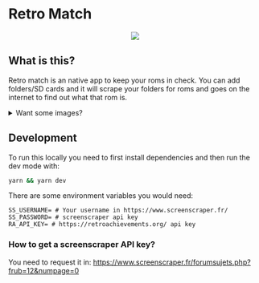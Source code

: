 # Retro Match

<p align="center"><img src="https://github.com/SaraVieira/retromatch/assets/1051509/472f0abf-4745-42f8-99ea-37441ae0ecd1"></p>

## What is this?

Retro match is an native app to keep your roms in check.
You can add folders/SD cards and it will scrape your folders for roms and goes on the internet to find out what that rom is.

<details>
<summary>Want some images?</summary>
<br>
<img src="https://github.com/SaraVieira/retromatch/assets/1051509/472f0abf-4745-42f8-99ea-37441ae0ecd1" />
<img src="https://github.com/SaraVieira/retromatch/assets/1051509/1381bc4d-e518-4ef6-ae73-20aa1acdec7f" />
<img src="https://github.com/SaraVieira/retromatch/assets/1051509/01e6b97c-55a7-4dc4-9e40-655c5876f99f">
<img src="https://github.com/SaraVieira/retromatch/assets/1051509/5fe67c51-205f-4e14-ba7e-775e55cebe47">
</details>


## Development

To run this locally you need to first install dependencies and then run the dev mode with:

```sh
yarn && yarn dev
```

There are some environment variables you would need:

```
SS_USERNAME= # Your username in https://www.screenscraper.fr/
SS_PASSWORD= # screenscraper api key
RA_API_KEY= # https://retroachievements.org/ api key
```

### How to get a screenscraper API key?

You need to request it in: https://www.screenscraper.fr/forumsujets.php?frub=12&numpage=0
